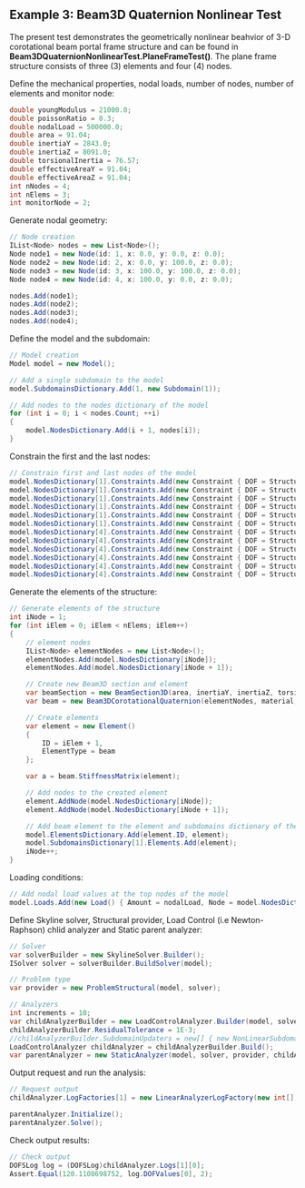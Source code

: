 ## Example 3: Beam3D Quaternion Nonlinear Test

The present test demonstrates the geometrically nonlinear beahvior of 3-D corotational
beam portal frame structure and can be found in **Beam3DQuaternionNonlinearTest.PlaneFrameTest()**.
The plane frame structure consists of three (3) elements and four (4) nodes.

Define the mechanical properties, nodal loads, number of nodes, number of elements and 
monitor node:
```csharp
double youngModulus = 21000.0;
double poissonRatio = 0.3;
double nodalLoad = 500000.0;
double area = 91.04;
double inertiaY = 2843.0;
double inertiaZ = 8091.0;
double torsionalInertia = 76.57;
double effectiveAreaY = 91.04;
double effectiveAreaZ = 91.04;
int nNodes = 4;
int nElems = 3;
int monitorNode = 2;
```

Generate nodal geometry:
```csharp
// Node creation
IList<Node> nodes = new List<Node>();
Node node1 = new Node(id: 1, x: 0.0, y: 0.0, z: 0.0);
Node node2 = new Node(id: 2, x: 0.0, y: 100.0, z: 0.0);
Node node3 = new Node(id: 3, x: 100.0, y: 100.0, z: 0.0);
Node node4 = new Node(id: 4, x: 100.0, y: 0.0, z: 0.0);

nodes.Add(node1);
nodes.Add(node2);
nodes.Add(node3);
nodes.Add(node4);
```

Define the model and the subdomain:
```csharp
// Model creation
Model model = new Model();

// Add a single subdomain to the model
model.SubdomainsDictionary.Add(1, new Subdomain(1));

// Add nodes to the nodes dictionary of the model
for (int i = 0; i < nodes.Count; ++i)
{
	model.NodesDictionary.Add(i + 1, nodes[i]);
}
```

Constrain the first and the last nodes:
```csharp
// Constrain first and last nodes of the model
model.NodesDictionary[1].Constraints.Add(new Constraint { DOF = StructuralDof.TranslationX });
model.NodesDictionary[1].Constraints.Add(new Constraint { DOF = StructuralDof.TranslationY });
model.NodesDictionary[1].Constraints.Add(new Constraint { DOF = StructuralDof.TranslationZ });
model.NodesDictionary[1].Constraints.Add(new Constraint { DOF = StructuralDof.RotationX });
model.NodesDictionary[1].Constraints.Add(new Constraint { DOF = StructuralDof.RotationY });
model.NodesDictionary[1].Constraints.Add(new Constraint { DOF = StructuralDof.RotationZ });
model.NodesDictionary[4].Constraints.Add(new Constraint { DOF = StructuralDof.TranslationX });
model.NodesDictionary[4].Constraints.Add(new Constraint { DOF = StructuralDof.TranslationY });
model.NodesDictionary[4].Constraints.Add(new Constraint { DOF = StructuralDof.TranslationZ });
model.NodesDictionary[4].Constraints.Add(new Constraint { DOF = StructuralDof.RotationX });
model.NodesDictionary[4].Constraints.Add(new Constraint { DOF = StructuralDof.RotationY });
model.NodesDictionary[4].Constraints.Add(new Constraint { DOF = StructuralDof.RotationZ });
```

Generate the elements of the structure:
```csharp
// Generate elements of the structure
int iNode = 1;
for (int iElem = 0; iElem < nElems; iElem++)
{
	// element nodes
	IList<Node> elementNodes = new List<Node>();
	elementNodes.Add(model.NodesDictionary[iNode]);
	elementNodes.Add(model.NodesDictionary[iNode + 1]);

	// Create new Beam3D section and element
	var beamSection = new BeamSection3D(area, inertiaY, inertiaZ, torsionalInertia, effectiveAreaY, effectiveAreaZ);
	var beam = new Beam3DCorotationalQuaternion(elementNodes, material, 7.85, beamSection);

	// Create elements
	var element = new Element()
	{
		ID = iElem + 1,
		ElementType = beam
	};

	var a = beam.StiffnessMatrix(element);

	// Add nodes to the created element
	element.AddNode(model.NodesDictionary[iNode]);
	element.AddNode(model.NodesDictionary[iNode + 1]);

	// Add beam element to the element and subdomains dictionary of the model
	model.ElementsDictionary.Add(element.ID, element);
	model.SubdomainsDictionary[1].Elements.Add(element);
	iNode++;
}
```

Loading conditions:
```csharp
// Add nodal load values at the top nodes of the model
model.Loads.Add(new Load() { Amount = nodalLoad, Node = model.NodesDictionary[monitorNode], DOF = StructuralDof.TranslationX });
```

Define Skyline solver, Structural provider, Load Control (i.e Newton-Raphson) chlid analyzer and
Static parent analyzer:
```csharp
// Solver
var solverBuilder = new SkylineSolver.Builder();
ISolver solver = solverBuilder.BuildSolver(model);

// Problem type
var provider = new ProblemStructural(model, solver);

// Analyzers
int increments = 10;
var childAnalyzerBuilder = new LoadControlAnalyzer.Builder(model, solver, provider, increments);
childAnalyzerBuilder.ResidualTolerance = 1E-3;
//childAnalyzerBuilder.SubdomainUpdaters = new[] { new NonLinearSubdomainUpdater(model.SubdomainsDictionary[subdomainID]) }; // This is the default
LoadControlAnalyzer childAnalyzer = childAnalyzerBuilder.Build();
var parentAnalyzer = new StaticAnalyzer(model, solver, provider, childAnalyzer);
```

Output request and run the analysis:
```csharp
// Request output
childAnalyzer.LogFactories[1] = new LinearAnalyzerLogFactory(new int[] { 0 });

parentAnalyzer.Initialize();
parentAnalyzer.Solve();
```

Check output results:
```csharp
// Check output
DOFSLog log = (DOFSLog)childAnalyzer.Logs[1][0];
Assert.Equal(120.1108698752, log.DOFValues[0], 2);
```



